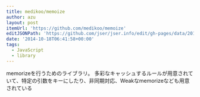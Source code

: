 ```yaml
---
title: medikoo/memoize
author: azu
layout: post
itemUrl: 'https://github.com/medikoo/memoize'
editJSONPath: 'https://github.com/jser/jser.info/edit/gh-pages/data/2014/10/index.json'
date: '2014-10-18T06:41:58+00:00'
tags:
  - JavaScript
  - library
---
```

memorizeを行うためのライブラリ。
多彩なキャッシュするルールが用意されていて、特定の引数をキーにしたり、非同期対応、Weakなmemorizeなども用意されている
